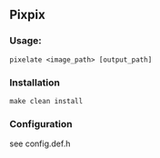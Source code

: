 ## Pixpix
### Usage:
`pixelate <image_path> [output_path]`
### Installation
`make clean install`
### Configuration
see config.def.h
